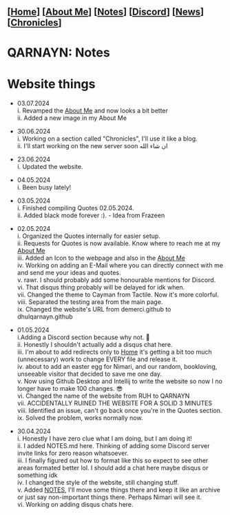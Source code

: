 <link rel="icon" href="favicon.ico">
<link rel="stylesheet" href="https://dhulqarnayn.github.io/qarnayn/index.css">

## [[Home](index.md)] [[About Me](ABOUT.md)] [[Notes](NOTES.md)] [[Discord](DISCORD.md)] [[News](news.md)] [[Chronicles](chronicles.md)]
# QARNAYN: Notes

# Website things
- 03.07.2024    
  i. Revamped the [About Me](ABOUT.md) and now looks a bit better     
  ii. Added a new image in my About Me     

- 30.06.2024       
  i. Working on a section called "Chronicles", I'll use it like a blog.      
  ii. I'll start working on the new server soon ان شاء الله

- 23.06.2024         
  i. Updated the website.      

- 04.05.2024    
  i. Been busy lately!

- 03.05.2024      
  i. Finished compiling Quotes 02.05.2024.    
  ii. Added black mode forever :). - Idea from Frazeen

- 02.05.2024   
  i. Organized the Quotes internally for easier setup.   
  ii. Requests for Quotes is now available. Know where to reach me at my [About Me](ABOUT.md)    
  iii. Added an Icon to the webpage and also in the [About Me](ABOUT.md)     
  iv. Working on adding an E-Mail where you can directly connect with me and send me your ideas and quotes.     
  v. rawr. I should probably add some honourable mentions for Discord.     
  vi. That disqus thing probably will be delayed for idk when.      
  vii. Changed the theme to Cayman from Tactile. Now it's more colorful.    
  viii. Separated the testing area from the main page.     
  ix. Changed the website's URL from demerci.github to dhulqarnayn.github


- 01.05.2024    
  i.Adding a Discord section because why not. 🥰    
  ii. Honestly I shouldn't actually add a disqus chat here.    
  iii. I'm about to add redirects only to [Home](index.md) it's getting a bit too much (unnecessary) work to change EVERY file and release it.    
  iv. about to add an easter egg for Nimari, and our random, bookloving, unseeable visitor that decided to save me one day.     
  v. Now using Github Desktop and Intellij to write the website so now I no longer have to make 100 changes. 😎     
  vi. Changed the name of the website from RUH to QARNAYN     
  vii. ACCIDENTALLY RUINED THE WEBSITE FOR A SOLID 3 MINUTES    
  viii. Identified an issue, can't go back once you're in the Quotes section.    
  ix. Solved the problem, works normally now.


- 30.04.2024    
  i. Honestly I have zero clue what I am doing, but I am doing it!    
  ii. I added NOTES.md here. Thinking of adding some Discord server invite links for zero reason whatsoever.    
  iii. I finally figured out how to format like this so expect to see other areas formated better lol. I should add a chat here maybe disqus or something idk    
  iv. I changed the style of the website, still changing stuff.    
  v. Added [NOTES](NOTES.md), I'll move some things there and keep it like an archive or just say non-important things there. Perhaps Nimari will see it.    
  vi. Working on adding disqus chats here.    

